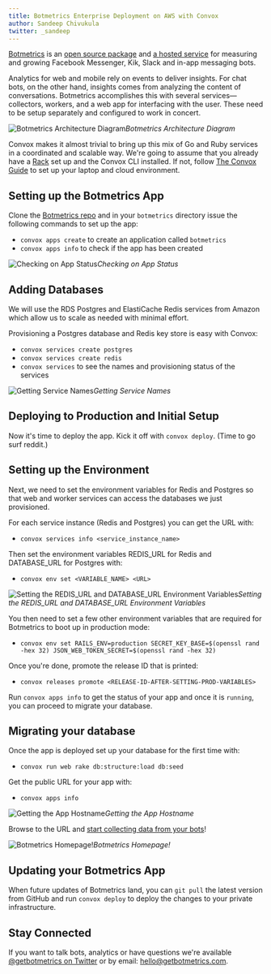 ```yaml
---
title: Botmetrics Enterprise Deployment on AWS with Convox
author: Sandeep Chivukula
twitter: _sandeep
---
```


[Botmetrics](https://www.getbotmetrics.com) is an [open source package](https://github.com/botmetrics/botmetrics) and [a hosted service](http://www.getbotmertrics.com) for measuring and growing Facebook Messenger, Kik, Slack and in-app messaging bots. 

Analytics for web and mobile rely on events to deliver insights. For chat bots, on the other hand, insights comes from analyzing the content of conversations. Botmetrics accomplishes this with several services—collectors, workers, and a web app for interfacing with the user. These need to be setup separately and configured to work in concert.

![Botmetrics Architecture Diagram](https://medium2.global.ssl.fastly.net/max/2000/1*GgZPs13LmUueafcf8NI4YQ.png)*Botmetrics Architecture Diagram*

Convox makes it almost trivial to bring up this mix of Go and Ruby services in a coordinated and scalable way. We're going to assume that you already have a [Rack](https://github.com/convox/rack) set up and the Convox CLI installed. If not, follow [The Convox Guide](https://convox.com/guide/) to set up your laptop and cloud environment.

## Setting up the Botmetrics App

Clone the [Botmetrics repo](http://www.github.com/botmetrics/botmetrics) and in your `botmetrics` directory issue the following commands to set up the app:

* `convox apps create` to create an application called `botmetrics`
* `convox apps info` to check if the app has been created

![Checking on App Status](https://medium2.global.ssl.fastly.net/max/3596/1*yuyld8ZDdggOYM_OUPMhuQ.png)*Checking on App Status*

## Adding Databases

We will use the RDS Postgres and ElastiCache Redis services from Amazon which allow us to scale as needed with minimal effort.

Provisioning a Postgres database and Redis key store is easy with Convox:

* `convox services create postgres`
* `convox services create redis`
* `convox services` to see the names and provisioning status of the services

![Getting Service Names](https://medium2.global.ssl.fastly.net/max/3600/1*HUtYBgneEDNMNhK_Rbo9CA.png)*Getting Service Names*

## Deploying to Production and Initial Setup

Now it's time to deploy the app. Kick it off with `convox deploy`. (Time to go surf reddit.)

## Setting up the Environment

Next, we need to set the environment variables for Redis and Postgres so that web and worker services can access the databases we just provisioned.

For each service instance (Redis and Postgres) you can get the URL with:

* `convox services info <service_instance_name>`

Then set the environment variables REDIS_URL for Redis and DATABASE_URL for Postgres with:

* `convox env set <VARIABLE_NAME> <URL>`

![Setting the REDIS_URL and DATABASE_URL Environment Variables](https://medium2.global.ssl.fastly.net/max/3600/1*9vu54wEe7jqBnGMs1qbuzw.png)*Setting the REDIS_URL and DATABASE_URL Environment Variables*

You then need to set a few other environment variables that are required for Botmetrics to boot up in production mode:

* `convox env set RAILS_ENV=production SECRET_KEY_BASE=$(openssl rand -hex 32) JSON_WEB_TOKEN_SECRET=$(openssl rand -hex 32)`

Once you're done, promote the release ID that is printed:

* `convox releases promote <RELEASE-ID-AFTER-SETTING-PROD-VARIABLES>`

Run `convox apps info` to get the status of your app and once it is `running`, you can proceed to migrate your database.

## Migrating your database

Once the app is deployed set up your database for the first time with:

* `convox run web rake db:structure:load db:seed`

Get the public URL for your app with:

* `convox apps info`

![Getting the App Hostname](https://medium2.global.ssl.fastly.net/max/3600/1*757jJ63VvdtU0VT6wcBGZg.png)*Getting the App Hostname*

Browse to the URL and [start collecting data from your bots](https://blog.botmetrics.com)!

![Botmetrics Homepage!](https://medium2.global.ssl.fastly.net/max/2640/1*D19tEMuLz_d5nzuKi6t5sg.png)*Botmetrics Homepage!*

## Updating your Botmetrics App

When future updates of Botmetrics land, you can `git pull` the latest version from GitHub and run `convox deploy` to deploy the changes to your private infrastructure.

## Stay Connected

If you want to talk bots, analytics or have questions we're available [@getbotmetrics on Twitter](https://www.twittter.com/getbotmetrics) or by email: [hello@getbotmetrics.com](mailto:hello@getbotmetrics.com).
